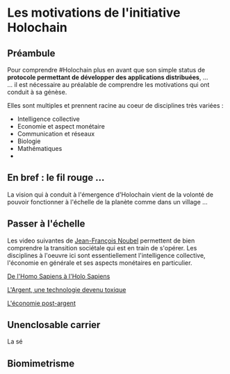 # Les motivations de l'initiative Holochain

## Préambule
Pour comprendre #Holochain plus en avant que son simple status de __protocole permettant de développer des applications distribuées__, ...   
... il est nécessaire au préalable de comprendre les motivations qui ont conduit à sa génèse.

Elles sont multiples et prennent racine au coeur de disciplines très variées : 
* Intelligence collective
* Economie et aspect monétaire
* Communication et réseaux
* Biologie
* Mathématiques
* 


## En bref : le fil rouge ...
La vision qui à conduit à l'émergence d'Holochain vient de la volonté de pouvoir fonctionner à l'échelle de la planète comme dans un village ...


## Passer à l'échelle

Les video suivantes de <a href="https://noubel.com/">Jean-François Noubel</a> permettent de bien comprendre la transition sociétale qui est en train de s'opérer.
Les disciplines à l'oeuvre ici sont essentiellement l'intelligence collective, l'économie en générale et ses aspects monétaires en particulier.

<a href="https://www.youtube.com/watch?v=un5PJkTGCoY">De l'Homo Sapiens à l'Holo Sapiens</a> 

<a href="https://www.youtube.com/watch?v=6T2xgUCp9W0">L'Argent, une technologie devenu toxique</a>

<a href="https://www.youtube.com/watch?v=ihyrvBADlkI&list=PLMgJ9UQjGoTHDZp_PyOmALCy_hKpWWiql">L'économie post-argent</a> 



## Unenclosable carrier

La sé


## Biomimetrisme

